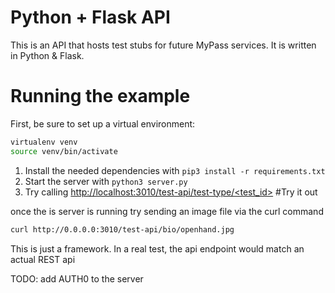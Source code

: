 # Python + Flask API

This is an API that hosts test stubs for future MyPass services. It is written in Python & Flask. 

# Running the example

First, be sure to set up a virtual environment:

```bash
virtualenv venv
source venv/bin/activate
``` 


1. Install the needed dependencies with `pip3 install -r requirements.txt`
2. Start the server with `python3 server.py`
3. Try calling [http://localhost:3010/test-api/test-type/<test_id>](http://localhost:3010/)
 #Try it out
 
 once the is server is running try sending an image file via the curl command

```bash 
curl http://0.0.0.0:3010/test-api/bio/openhand.jpg
``` 

This is just a framework.  In a real test, the api endpoint would match an actual REST api

TODO: add AUTH0 to the server